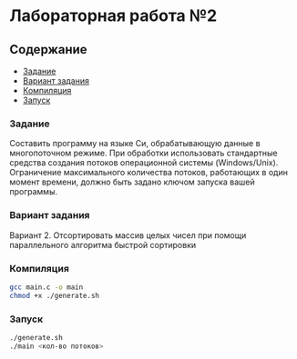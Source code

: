 # Лабораторная работа №2

## Содержание
- [Задание](#задание)
- [Вариант задания](#вариант-задания)
- [Компиляция](#компиляция) 
- [Запуск](#запуск)

### Задание
Составить программу на языке Си, обрабатывающую данные в многопоточном режиме. При
обработки использовать стандартные средства создания потоков операционной системы
(Windows/Unix). Ограничение максимального количества потоков, работающих в один момент
времени, должно быть задано ключом запуска вашей программы.

### Вариант задания
Вариант 2. 
Отсортировать массив целых чисел при помощи параллельного алгоритма быстрой сортировки

### Компиляция
```sh
gcc main.c -o main
chmod +x ./generate.sh
```

### Запуск
```sh
./generate.sh
./main <кол-во потоков>
```
